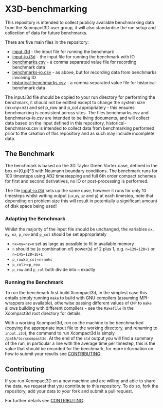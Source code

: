 # X3D-benchmarking

This repository is intended to collect publicly available benchmarking data from the Xcompact3D user
group, it will also standardise the run setup and collection of data for future benchmarks.

There are five main files in the repository:
- [input.i3d](./input.i3d) - the input file for running the benchmark
- [input-io.i3d](./input-io.i3d) - the input file for running the benchmark with IO
- [benchmarks.csv](./benchmarks.csv) - a comma separated value file for recording benchmark data
- [benchmarks-io.csv](./benchmarks-io.csv) - as above, but for recording data from benchmarks involving IO
- [historical-benchmarks.csv](./historical-benchmarks.csv) - a comma separated value file for
historical benchmark data

The input.i3d file should be copied to your run directory for performing the benchmark, it should
not be editted except to change the system size (nx=ny=nz) and set p_row and p_col appropriately -
this ensures benchmarking is consistent across sites.
The files benchmarks.csv and benchmarks-io.csv are intended to be living documents, and will collect
data based on the input defined in this repository, historical-benchmarks.csv is intended to collect
data from benchmarking performed prior to the creation of this repository and as such may include
incomplete data.

## The Benchmark

The benchmark is based on the 3D Taylor Green Vortex case, defined in the box x=[0,pi]^3 with Neumann
boundary conditions.
The benchmark runs for 100 timesteps using AB2 timestepping and full 6th order compact schemes for
first and second derivatives, no IO or post-processing is performed.

The file [input-io.i3d](./input-io.i3d) sets up the same case, however it runs for only 10 timesteps
whilst writing output (`ux`,`uy`,`uz` and `p`) at each timestep, note that depending on problem size
this will result in potentially a significant amount of disk space being used!

### Adapting the Benchmark

Whilst the majority of the input file should be unchanged, the variables `nx`, `ny`, `nz`, `p_row` and
`p_col` should be set appropriately
- `nx=ny=nz=n` set as large as possible to fit in available memory
- `n` should be (a combination of) power(s) of 2 plus 1, e.g. `n=129=128+1` or `n=145=128+16+1`
- `p_row`x`p_col`=`nranks`
- `p_col`>=`p_row`
- `p_row` and `p_col` both divide into `n` exactly

### Running the Benchmark

To run the benchmark first build Xcompact3d, in the simplest case this entails simply running `make`
to build with GNU compilers (assuming MPI-wrappers are available), otherwise passing different
values of `CMP` to `make` allows building with different compilers - see the `Makefile` in the
Xcompact3d root directory for details.

With a working Xcompact3d, run on the machine to be benchmarked (copying the appropriate input file
to the working directory, and renaming to `input.i3d`), the command to run Xcompact3d is simply
`/path/to/xcompact3d`.
At the end of the `std` output you will find a summary of the run, in particular a line with the
average time per timestep, this is the value that should be recorded for the benchmark, for more
information on how to submit your results see [CONTRIBUTING](./CONTRIBUTING.md).

## Contributing

If you run Xcompact3D on a new machine and are willing and able to share the data, we request that
you contribute to this repository.
To do so, fork the repository, add your data to your fork and submit a pull request.

For further details see [CONTRIBUTING](./CONTRIBUTING.md).
